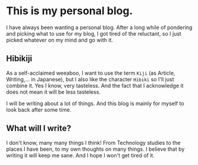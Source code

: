 # This is my personal blog. 
I have always been wanting a personal blog. After a long while of pondering and picking what to use for my blog, I got tired of the reluctant, so I just picked whatever on my mind and go with it.

## Hibikiji
As a self-acclaimed weeaboo, I want to use the term `Kiji` (as Article, Writing,... in Japanese), but I also like the character `Hibiki` so I'll just combine it. Yes I know, very tasteless. And the fact that I acknowledge it does not mean it will be less tasteless.

I will be writing about a lot of things. And this blog is mainly for myself to look back after some time.

## What will I write?
I don't know, many many things I think!
From Technology studies to the places I have been, to my own thoughts on many things. I believe that by writing it will keep me sane. And I hope I won't get tired of it.
